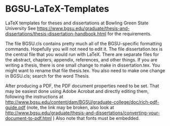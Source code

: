 # BGSU-LaTeX-Templates
LaTeX templates for theses and dissertations at Bowling Green State University
See https://www.bgsu.edu/graduate/thesis-and-dissertations/thesis-dissertation-handbook.html for the requirements.

The file BGSU.cls contains pretty much all of the BGSU-specific formatting commands.  Hopefully you will not need to edit it.
The file dissertation.tex is the central file that you would run with LaTeX.
There are separate files for the abstract, chapters, appendix, references, and other things.
If you are writing a thesis, there is one small change to make in dissertation.tex.  You might want to rename that file thesis.tex.  You also need to make one change in BGSU.cls; search for the word Thesis.

After producing a PDF, the PDF document properties need to be set.
That may be easiest done using Adobe Acrobat and directly editing them, following the instructions at http://www.bgsu.edu/content/dam/BGSU/graduate-college/doc/rich-pdf-guide.pdf (note, the link may be broken, also look at http://www.bgsu.edu/graduate/thesis-and-dissertations/converting-your-document-to-pdf.html )
Also note that fonts must be embedded.
